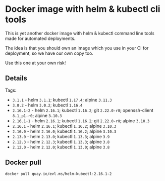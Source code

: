 # Docker image with helm & kubectl cli tools

This is yet another docker image with helm & kubectl command line tools made for automated deployments.

The idea is that you should own an image which you use in your CI for deployment, so we have our own copy too.

Use this one at your own risk!

## Details

Tags:
* `3.1.1` - helm `3.1.1`; kubectl `1.17.4`; alpine `3.11.3`
* `3.0.2` - helm `3.0.2`; kubectl `1.16.4`
* `2.16.1-2` - helm `2.16.1`; kubectl `1.16.2`; git `2.22.0-r0`; openssh-client `8.1_p1-r0`; alpine `3.10.3`
* `2.16.1-1` - helm `2.16.1`; kubectl `1.16.2`; git `2.22.0-r0`;  alpine `3.10.3`
* `2.16.1` - helm `2.16.1`; kubectl `1.16.2`; alpine `3.10.3`
* `2.16.0` - helm `2.16.0`; kubectl `1.16.2`; alpine `3.10.3`
* `2.13.0` - helm `2.13.0`; kubectl `1.13.3`; alpine `3.9`
* `2.12.3` - helm `2.12.3`; kubectl `1.13.3`; alpine `3.8`
* `2.12.0` - helm `2.12.0`; kubectl `1.13.0`; alpine `3.8`

## Docker pull

```shell
docker pull quay.io/evl.ms/helm-kubectl:2.16.1-2
```

